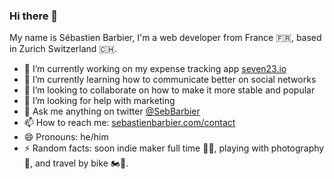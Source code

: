### Hi there 👋

My name is Sébastien Barbier, I'm a web developer from France 🇫🇷, based in Zurich Switzerland 🇨🇭.

- 🔭 I’m currently working on my expense tracking app [seven23.io](https://seven23.io)
- 🌱 I’m currently learning how to communicate better on social networks
- 👯 I’m looking to collaborate on how to make it more stable and popular
- 🤔 I’m looking for help with marketing
- 💬 Ask me anything on twitter [@SebBarbier](https://twitter.com/SebBarbier)
- 📫 How to reach me: [sebastienbarbier.com/contact](https://sebastienbarbier.com/contact)
- 😄 Pronouns: he/him
- ⚡ Random facts: soon indie maker full time 👷‍♂️, playing with photography 📸, and travel by bike 🏍💨.

<!--
**sebastienbarbier/sebastienbarbier** is a ✨ _special_ ✨ repository because its `README.md` (this file) appears on your GitHub profile.

Here are some ideas to get you started:

- 🔭 I’m currently working on ...
- 🌱 I’m currently learning ...
- 👯 I’m looking to collaborate on ...
- 🤔 I’m looking for help with ...
- 💬 Ask me about ...
- 📫 How to reach me: ...
- 😄 Pronouns: ...
- ⚡ Fun fact: ...
-->
